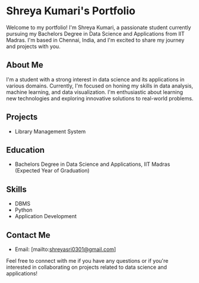 # Shreya Kumari's Portfolio

Welcome to my portfolio! I'm Shreya Kumari, a passionate student currently pursuing my Bachelors Degree in Data Science and Applications from IIT Madras. I'm based in Chennai, India, and I'm excited to share my journey and projects with you.

## About Me

I'm a student with a strong interest in data science and its applications in various domains. Currently, I'm focused on honing my skills in data analysis, machine learning, and data visualization. I'm enthusiastic about learning new technologies and exploring innovative solutions to real-world problems.

## Projects

- Library Management System



## Education

- Bachelors Degree in Data Science and Applications, IIT Madras (Expected Year of Graduation)

## Skills

- DBMS
- Python
- Application Development

## Contact Me

- Email: [mailto:shreyasri0301@gmail.com]



Feel free to connect with me if you have any questions or if you're interested in collaborating on projects related to data science and applications!
